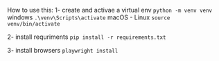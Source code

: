 
How to use this:
1- create and activae a virtual env
`python -m venv venv`
windows
`.\venv\Scripts\activate`
macOS - Linux
`source venv/bin/activate`

2- install requriments
`pip install -r requirements.txt`

3- install browsers
`playwright install`